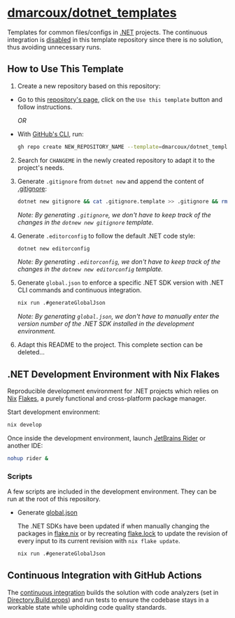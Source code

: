 # <a href="https://github.com/dmarcoux/dotnet_templates">dmarcoux/dotnet_templates</a>

Templates for common files/configs in [.NET](https://dotnet.microsoft.com/)
projects. The continuous integration is
[disabled](https://docs.github.com/en/actions/using-workflows/disabling-and-enabling-a-workflow)
in this template repository since there is no solution, thus avoiding
unnecessary runs.

## How to Use This Template

1. Create a new repository based on this repository:

- Go to this [repository's page](https://github.com/dmarcoux/dotnet_templates),
  click on the `Use this template` button and follow instructions.

  *OR*

- With [GitHub's CLI](https://github.com/cli/cli), run:

  ```bash
  gh repo create NEW_REPOSITORY_NAME --template=dmarcoux/dotnet_templates --clone --private/--public
  ```

2. Search for `CHANGEME` in the newly created repository to adapt it to the
   project's needs.

3. Generate `.gitignore` from `dotnet new` and append the content of [.gitignore](./.gitignore):

   ```bash
   dotnet new gitignore && cat .gitignore.template >> .gitignore && rm .gitignore.template
   ```

   _Note: By generating `.gitignore`, we don't have to keep track of the changes in the `dotnew new gitignore` template._

5. Generate `.editorconfig` to follow the default .NET code style:

   ```bash
   dotnet new editorconfig
   ```

   _Note: By generating `.editorconfig`, we don't have to keep track of the changes in the `dotnew new editorconfig` template._

6. Generate  `global.json` to enforce a specific .NET SDK version with .NET CLI commands and continuous integration.

   ```bash
   nix run .#generateGlobalJson
   ```

   _Note: By generating `global.json`, we don't have to manually enter the version number of the .NET SDK installed in the development environment._

7. Adapt this README to the project. This complete section can be deleted...

## .NET Development Environment with Nix Flakes

Reproducible development environment for .NET projects which relies on
[Nix](https://github.com/NixOS/nix) [Flakes](https://nixos.wiki/wiki/Flakes),
a purely functional and cross-platform package manager.

Start development environment:

```bash
nix develop
```

Once inside the development environment, launch [JetBrains Rider](https://www.jetbrains.com/rider/)
or another IDE:

```bash
nohup rider &
```

### Scripts

A few scripts are included in the development environment. They can be run at
the root of this repository.

- Generate [global.json](./global.json)

  The .NET SDKs have been updated if when manually changing the packages in
  [flake.nix](./flake.nix) or by recreating [flake.lock](./flake.lock) to update
  the revision of every input to its current revision with `nix flake update`.

  ```bash
  nix run .#generateGlobalJson
  ```

## Continuous Integration with GitHub Actions

The [continuous integration](./.github/workflows/continuous_integration.yml)
builds the solution with code analyzers (set in
[Directory.Build.props](./Directory.Build.props)) and run tests to ensure the
codebase stays in a workable state while upholding code quality standards.
